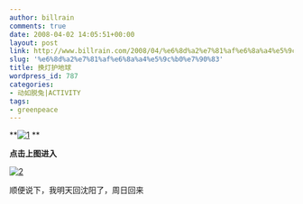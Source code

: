 ```yaml
---
author: billrain
comments: true
date: 2008-04-02 14:05:51+00:00
layout: post
link: http://www.billrain.com/2008/04/%e6%8d%a2%e7%81%af%e6%8a%a4%e5%9c%b0%e7%90%83/
slug: '%e6%8d%a2%e7%81%af%e6%8a%a4%e5%9c%b0%e7%90%83'
title: 换灯护地球
wordpress_id: 787
categories:
- 动如脱兔|ACTIVITY
tags:
- greenpeace
---
```


**[![1](http://www.billrain.com/wp-content/uploads/2008/04/1.jpg)](http://act.greenpeace.org.cn/deng/?uid=65) **

**点击上图进入**

[![2](http://www.billrain.com/wp-content/uploads/2008/04/2-thumb.jpg)](http://www.billrain.com/wp-content/uploads/2008/04/2.jpg)

顺便说下，我明天回沈阳了，周日回来
